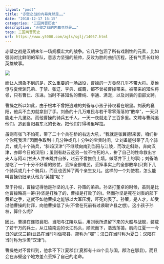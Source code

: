 ```yaml
---
layout: "post"
title: "赤壁之战的内幕竟然是……"
date: "2018-12-17 16:15"
categories: "三国两晋历史"
description: "赤壁之战的内幕竟然是……"
tags: 三国两晋历史
url: https://www.y5000.com/zgls/sglj/14057.html
---
```






赤壁之战是汉朝末年一场规模宏大的战争。它几乎包涵了所有戏剧性的元素，比如强弱对比鲜明的军队，意志力坚强的统帅，反败为胜的曲折历程，还有气贯长虹的英雄故事。

![](https://img.y5000.com/uploads/allimg/170217/163A63F8-0.jpg)

而让人想象不到的是，这么重要的一场战役，曹操的一方竟然几乎不带大将。夏侯惇与夏侯渊兄弟、于禁、张辽、李典、臧霸，都不曾被曹操带来。被带来的知名将领，只有曹仁、乐进。当时不甚知名的曹纯、李通、满宠，以及刘表的旧部文聘。

曹操之所以如此，由于根本不曾把逃难的刘备与小孩子孙权看在眼里。刘表的襄阳，他兵不血刃就拿到了手。刘备的十几万难民与若干零零落落的“散卒”，一天只能走十几里路，而他曹操的骑兵五千人，一天一夜就走了三百多里。文聘与曹纯追他们，追到当阳县东北的长坂，把他们打得稀里哗拉。

虽则有张飞不怕死，带了二十个兵在桥的右边大吼，“我就是张翼德!来罢，咱们拚个你死我活!”因而争取到十几分钟或几十分钟的宝贵时间，让刘备能够带了几个骑兵，或几十个骑兵，“斜趋汉津”(不继续向南到当阳与江陵，而改走斜路，奔向汉津，亦即今日的汉阳)；虽则有赵云这另一位不怕死的人，拚了自己的性命救出甘夫人与阿斗(甘夫人并未跳井自杀，赵云不曾推倒土墙，做落井下土的事)；刘备确是吃了一个十分不好看的败仗，丢掉全部难民，丢掉事实上的全部散卒(只剩下几个骑兵或几十个骑兵)，而且也丟掉了两个亲生女儿。这样的一个刘使君，怎么能叫曹操仍旧承认他为“英雄”呢？

至于孙权，曹操记得他是孙坚的儿子、孙策的弟弟。孙坚打董卓的时候，虽则是比他曹操略高一筹(孙坚是打胜了的，曹操是打败了的)。然而孙坚是死在刘表的部下黄祖之手，这就不如他曹操之能够以大军压境，吓死刘表了。孙策，是人才，却受过他曹操的封拜，向他曹操低了头(不曾在死前有过袭取许县之想)。这小孩子孙权，算什么呢?

因此，曹操在连取襄阳、当阳与江陵以后，用刘表所遗留下来的大船与战舰，装载了若干万的兵士，从江陵南边的长江码头，顺流而下，浩浩荡蔼，航向江夏一一今日的武汉三镇(武昌在当时叫做鄂县，简称为“鄂”；汉口在当时称为夏口；汉阳在当时称为沙羡“汉津”)。

曹操绝对不曾料到，他拿不下江夏郡(江夏郡有十四个县与国，郡治在鄂县)。而且会在赤壁这个地方差点丢掉了自己的老命。
